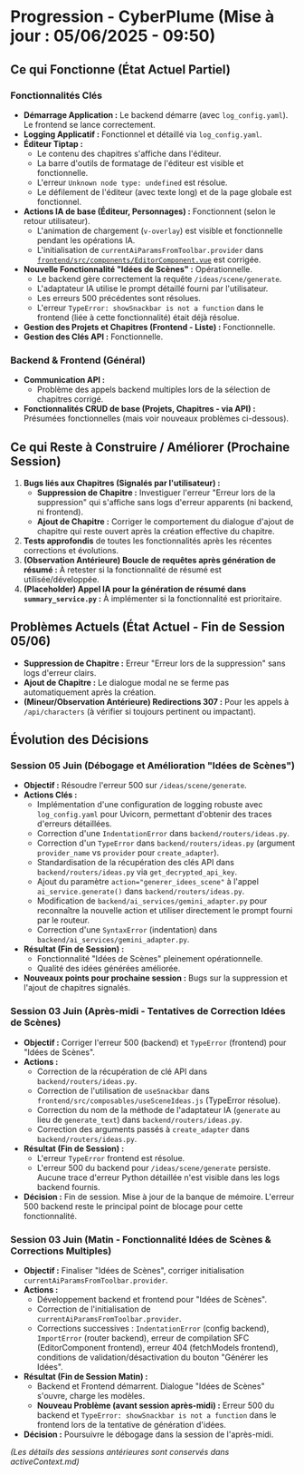 # Progression - CyberPlume (Mise à jour : 05/06/2025 - 09:50)

## Ce qui Fonctionne (État Actuel Partiel)

### Fonctionnalités Clés
*   **Démarrage Application :** Le backend démarre (avec `log_config.yaml`). Le frontend se lance correctement.
*   **Logging Applicatif :** Fonctionnel et détaillé via `log_config.yaml`.
*   **Éditeur Tiptap :**
    *   Le contenu des chapitres s'affiche dans l'éditeur.
    *   La barre d'outils de formatage de l'éditeur est visible et fonctionnelle.
    *   L'erreur `Unknown node type: undefined` est résolue.
    *   Le défilement de l'éditeur (avec texte long) et de la page globale est fonctionnel.
*   **Actions IA de base (Éditeur, Personnages) :** Fonctionnent (selon le retour utilisateur).
    *   L'animation de chargement (`v-overlay`) est visible et fonctionnelle pendant les opérations IA.
    *   L'initialisation de `currentAiParamsFromToolbar.provider` dans [`frontend/src/components/EditorComponent.vue`](frontend/src/components/EditorComponent.vue) est corrigée.
*   **Nouvelle Fonctionnalité "Idées de Scènes" :** Opérationnelle.
    *   Le backend gère correctement la requête `/ideas/scene/generate`.
    *   L'adaptateur IA utilise le prompt détaillé fourni par l'utilisateur.
    *   Les erreurs 500 précédentes sont résolues.
    *   L'erreur `TypeError: showSnackbar is not a function` dans le frontend (liée à cette fonctionnalité) était déjà résolue.
*   **Gestion des Projets et Chapitres (Frontend - Liste) :** Fonctionnelle.
*   **Gestion des Clés API :** Fonctionnelle.

### Backend & Frontend (Général)
*   **Communication API :**
    *   Problème des appels backend multiples lors de la sélection de chapitres corrigé.
*   **Fonctionnalités CRUD de base (Projets, Chapitres - via API) :** Présumées fonctionnelles (mais voir nouveaux problèmes ci-dessous).

## Ce qui Reste à Construire / Améliorer (Prochaine Session)

1.  **Bugs liés aux Chapitres (Signalés par l'utilisateur) :**
    *   **Suppression de Chapitre :** Investiguer l'erreur "Erreur lors de la suppression" qui s'affiche sans logs d'erreur apparents (ni backend, ni frontend).
    *   **Ajout de Chapitre :** Corriger le comportement du dialogue d'ajout de chapitre qui reste ouvert après la création effective du chapitre.
2.  **Tests approfondis** de toutes les fonctionnalités après les récentes corrections et évolutions.
3.  **(Observation Antérieure) Boucle de requêtes après génération de résumé :** À retester si la fonctionnalité de résumé est utilisée/développée.
4.  **(Placeholder) Appel IA pour la génération de résumé dans `summary_service.py` :** À implémenter si la fonctionnalité est prioritaire.

## Problèmes Actuels (État Actuel - Fin de Session 05/06)

*   **Suppression de Chapitre :** Erreur "Erreur lors de la suppression" sans logs d'erreur clairs.
*   **Ajout de Chapitre :** Le dialogue modal ne se ferme pas automatiquement après la création.
*   **(Mineur/Observation Antérieure) Redirections 307 :** Pour les appels à `/api/characters` (à vérifier si toujours pertinent ou impactant).

## Évolution des Décisions

### Session 05 Juin (Débogage et Amélioration "Idées de Scènes")
*   **Objectif :** Résoudre l'erreur 500 sur `/ideas/scene/generate`.
*   **Actions Clés :**
    *   Implémentation d'une configuration de logging robuste avec `log_config.yaml` pour Uvicorn, permettant d'obtenir des traces d'erreurs détaillées.
    *   Correction d'une `IndentationError` dans `backend/routers/ideas.py`.
    *   Correction d'un `TypeError` dans `backend/routers/ideas.py` (argument `provider_name` vs `provider` pour `create_adapter`).
    *   Standardisation de la récupération des clés API dans `backend/routers/ideas.py` via `get_decrypted_api_key`.
    *   Ajout du paramètre `action="generer_idees_scene"` à l'appel `ai_service.generate()` dans `backend/routers/ideas.py`.
    *   Modification de `backend/ai_services/gemini_adapter.py` pour reconnaître la nouvelle action et utiliser directement le prompt fourni par le routeur.
    *   Correction d'une `SyntaxError` (indentation) dans `backend/ai_services/gemini_adapter.py`.
*   **Résultat (Fin de Session) :**
    *   Fonctionnalité "Idées de Scènes" pleinement opérationnelle.
    *   Qualité des idées générées améliorée.
*   **Nouveaux points pour prochaine session :** Bugs sur la suppression et l'ajout de chapitres signalés.

### Session 03 Juin (Après-midi - Tentatives de Correction Idées de Scènes)
*   **Objectif :** Corriger l'erreur 500 (backend) et `TypeError` (frontend) pour "Idées de Scènes".
*   **Actions :**
    *   Correction de la récupération de clé API dans `backend/routers/ideas.py`.
    *   Correction de l'utilisation de `useSnackbar` dans `frontend/src/composables/useSceneIdeas.js` (TypeError résolue).
    *   Correction du nom de la méthode de l'adaptateur IA (`generate` au lieu de `generate_text`) dans `backend/routers/ideas.py`.
    *   Correction des arguments passés à `create_adapter` dans `backend/routers/ideas.py`.
*   **Résultat (Fin de Session) :**
    *   L'erreur `TypeError` frontend est résolue.
    *   L'erreur 500 du backend pour `/ideas/scene/generate` persiste. Aucune trace d'erreur Python détaillée n'est visible dans les logs backend fournis.
*   **Décision :** Fin de session. Mise à jour de la banque de mémoire. L'erreur 500 backend reste le principal point de blocage pour cette fonctionnalité.

### Session 03 Juin (Matin - Fonctionnalité Idées de Scènes & Corrections Multiples)
*   **Objectif :** Finaliser "Idées de Scènes", corriger initialisation `currentAiParamsFromToolbar.provider`.
*   **Actions :**
    *   Développement backend et frontend pour "Idées de Scènes".
    *   Correction de l'initialisation de `currentAiParamsFromToolbar.provider`.
    *   Corrections successives : `IndentationError` (config backend), `ImportError` (router backend), erreur de compilation SFC (EditorComponent frontend), erreur 404 (fetchModels frontend), conditions de validation/désactivation du bouton "Générer les Idées".
*   **Résultat (Fin de Session Matin) :**
    *   Backend et Frontend démarrent. Dialogue "Idées de Scènes" s'ouvre, charge les modèles.
    *   **Nouveau Problème (avant session après-midi) :** Erreur 500 du backend et `TypeError: showSnackbar is not a function` dans le frontend lors de la tentative de génération d'idées.
*   **Décision :** Poursuivre le débogage dans la session de l'après-midi.

*(Les détails des sessions antérieures sont conservés dans activeContext.md)*